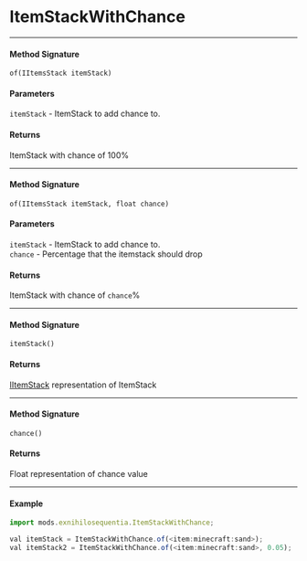 # ItemStackWithChance

---

#### Method Signature

`of(IItemsStack itemStack)`

#### Parameters

`itemStack` - ItemStack to add chance to.

#### Returns

ItemStack with chance of 100%

---

#### Method Signature

`of(IItemsStack itemStack, float chance)`

#### Parameters

`itemStack` - ItemStack to add chance to.  
`chance` - Percentage that the itemstack should drop

#### Returns

ItemStack with chance of `chance`%

---

#### Method Signature

`itemStack()`


#### Returns

[IItemStack] representation of ItemStack

---

#### Method Signature

`chance()`


#### Returns

Float representation of chance value

---

#### Example

```js
import mods.exnihilosequentia.ItemStackWithChance;

val itemStack = ItemStackWithChance.of(<item:minecraft:sand>);
val itemStack2 = ItemStackWithChance.of(<item:minecraft:sand>, 0.05);
```

[IItemStack]: https://docs.blamejared.com/1.20.1/en/vanilla/api/item/IItemStack